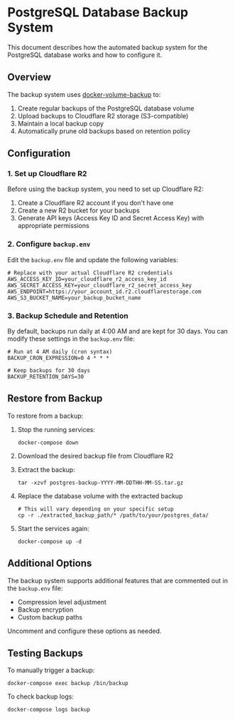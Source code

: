 # PostgreSQL Database Backup System

This document describes how the automated backup system for the PostgreSQL database works and how to configure it.

## Overview

The backup system uses [docker-volume-backup](https://github.com/offen/docker-volume-backup) to:

1. Create regular backups of the PostgreSQL database volume
2. Upload backups to Cloudflare R2 storage (S3-compatible)
3. Maintain a local backup copy
4. Automatically prune old backups based on retention policy

## Configuration

### 1. Set up Cloudflare R2

Before using the backup system, you need to set up Cloudflare R2:

1. Create a Cloudflare R2 account if you don't have one
2. Create a new R2 bucket for your backups
3. Generate API keys (Access Key ID and Secret Access Key) with appropriate permissions

### 2. Configure `backup.env`

Edit the `backup.env` file and update the following variables:

```
# Replace with your actual Cloudflare R2 credentials
AWS_ACCESS_KEY_ID=your_cloudflare_r2_access_key_id
AWS_SECRET_ACCESS_KEY=your_cloudflare_r2_secret_access_key
AWS_ENDPOINT=https://your_account_id.r2.cloudflarestorage.com
AWS_S3_BUCKET_NAME=your_backup_bucket_name
```

### 3. Backup Schedule and Retention

By default, backups run daily at 4:00 AM and are kept for 30 days. You can modify these settings in the `backup.env` file:

```
# Run at 4 AM daily (cron syntax)
BACKUP_CRON_EXPRESSION=0 4 * * *

# Keep backups for 30 days
BACKUP_RETENTION_DAYS=30
```

## Restore from Backup

To restore from a backup:

1. Stop the running services:
   ```
   docker-compose down
   ```

2. Download the desired backup file from Cloudflare R2

3. Extract the backup:
   ```
   tar -xzvf postgres-backup-YYYY-MM-DDTHH-MM-SS.tar.gz
   ```

4. Replace the database volume with the extracted backup
   ```
   # This will vary depending on your specific setup
   cp -r ./extracted_backup_path/* /path/to/your/postgres_data/
   ```

5. Start the services again:
   ```
   docker-compose up -d
   ```

## Additional Options

The backup system supports additional features that are commented out in the `backup.env` file:

- Compression level adjustment
- Backup encryption
- Custom backup paths

Uncomment and configure these options as needed.

## Testing Backups

To manually trigger a backup:

```
docker-compose exec backup /bin/backup
```

To check backup logs:

```
docker-compose logs backup
``` 